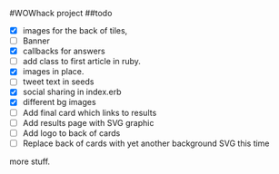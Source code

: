 #WOWhack project
##todo
 - [x] images for the back  of tiles,
 - [ ] Banner
 - [x] callbacks for answers
 - [ ] add class to first article in ruby.
 - [x] images in place.
 - [ ] tweet text in seeds
 - [x] social sharing in index.erb
 - [x] different bg images
 - [ ] Add final card which links to results
 - [ ] Add results page with SVG graphic
 - [ ] Add logo to back of cards
 - [ ] Replace back of cards with yet another background SVG this time

more stuff. 

